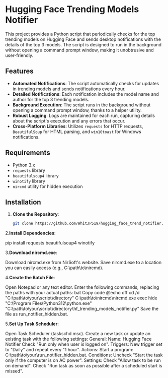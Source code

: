 # Hugging Face Trending Models Notifier

This project provides a Python script that periodically checks for the top trending models on Hugging Face and sends desktop notifications with the details of the top 3 models. The script is designed to run in the background without opening a command prompt window, making it unobtrusive and user-friendly.

## Features

- **Automated Notifications**: The script automatically checks for updates in trending models and sends notifications every hour.
- **Detailed Notifications**: Each notification includes the model name and author for the top 3 trending models.
- **Background Execution**: The script runs in the background without opening a command prompt window, thanks to a helper utility.
- **Robust Logging**: Logs are maintained for each run, capturing details about the script's execution and any errors that occur.
- **Cross-Platform Libraries**: Utilizes `requests` for HTTP requests, `BeautifulSoup` for HTML parsing, and `win10toast` for Windows notifications.

## Requirements

- Python 3.x
- `requests` library
- `beautifulsoup4` library
- `winotify` library
- `nircmd` utility for hidden execution

## Installation

1. **Clone the Repository**:
   ```bash
   git clone https://github.com/WhitJP519/hugging_face_trend_notifier.git
   
2.**Install Dependencies**:

pip install requests beautifulsoup4 winotify

3.**Download nircmd.exe**:

Download nircmd.exe from NirSoft's website.
Save nircmd.exe to a location you can easily access (e.g., C:\path\to\nircmd).

4.**Create the Batch File**:

Open Notepad or any text editor.
Enter the following commands, replacing the paths with your actual paths:
bat
Copy code
@echo off
cd /d "C:\path\to\your\script\directory"
C:\path\to\nircmd\nircmd.exe exec hide "C:\Program Files\Python312\python.exe" "C:\path\to\your\script\directory\hf_trending_models_notifier.py"
Save the file as run_notifier_hidden.bat.

5.**Set Up Task Scheduler**:

Open Task Scheduler (taskschd.msc).
Create a new task or update an existing task with the following settings:
General:
Name: Hugging Face Notifier
Check "Run only when user is logged on".
Triggers:
New trigger set to "Daily" and repeat every "1 hour".
Actions:
Start a program: C:\path\to\your\run_notifier_hidden.bat.
Conditions:
Uncheck "Start the task only if the computer is on AC power".
Settings:
Check "Allow task to be run on demand".
Check "Run task as soon as possible after a scheduled start is missed".

